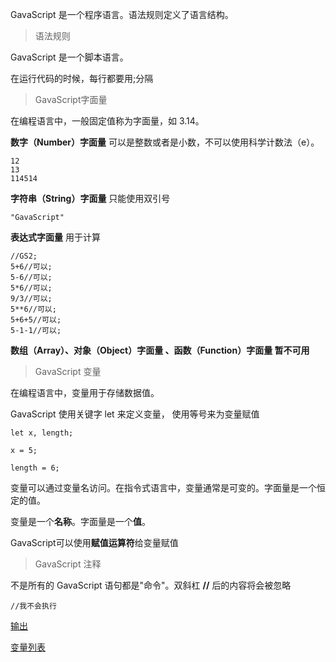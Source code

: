 GavaScript 是一个程序语言。语法规则定义了语言结构。

> 语法规则

GavaScript 是一个脚本语言。

在运行代码的时候，每行都要用;分隔

> GavaScript字面量

在编程语言中，一般固定值称为字面量，如 3.14。

**数字（Number）字面量** 可以是整数或者是小数，不可以使用科学计数法（e）。

```Plain Text
12
13
114514
```


**字符串（String）字面量** 只能使用双引号

```Plain Text
"GavaScript"
```


**表达式字面量** 用于计算

```Plain Text
//GS2;
5+6//可以;
5-6//可以;
5*6//可以;
9/3//可以;
5**6//可以;
5+6+5//可以;
5-1-1//可以;
```


**数组（Array）、对象（Object）字面量 、函数（Function）字面量 暂不可用**

> GavaScript 变量

在编程语言中，变量用于存储数据值。

GavaScript 使用关键字 let 来定义变量， 使用等号来为变量赋值

```Plain Text
let x, length;

x = 5;

length = 6;
```


变量可以通过变量名访问。在指令式语言中，变量通常是可变的。字面量是一个恒定的值。

变量是一个**名称**。字面量是一个**值**。

GavaScript可以使用**赋值运算符**给变量赋值

> GavaScript 注释

不是所有的 GavaScript 语句都是"命令"。双斜杠 **//** 后的内容将会被忽略

```Plain Text
//我不会执行
```




[输出](https://flowus.cn/42461aa4-e297-45f1-9d47-a79364ec941f)

[变量列表](https://flowus.cn/f00ad841-9f6c-41c9-820c-4de606a319ce)

